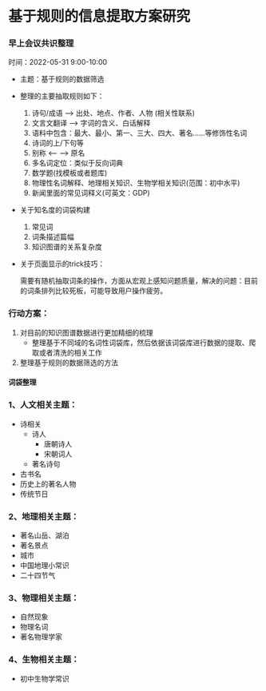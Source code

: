 # 基于规则的信息提取方案研究

### 早上会议共识整理

时间：2022-05-31  9:00-10:00

- 主题：基于规则的数据筛选

- 整理的主要抽取规则如下：

  1. 诗句/成语 -->  出处、地点、作者、人物 (相关性联系)
  2. 文言文翻译  --> 字词的含义、白话解释
  3. 语料中包含：最大、最小、第一、三大、四大、著名……等修饰性名词
  4. 诗词的上/下句等
  5. 别称 <-- --> 原名
  6. 多名词定位：类似于反向词典
  7. 数学题(找模板或者题库)
  8. 物理性名词解释、地理相关知识、生物学相关知识(范围：初中水平)
  9. 新闻里面的常见词释义(可英文：GDP)

- 关于知名度的词袋构建

  1. 常见词
  2. 词条描述篇幅
  3. 知识图谱的关系复杂度

- 关于页面显示的trick技巧：

  需要有随机抽取词条的操作，方面从宏观上感知问题质量，解决的问题：目前的词条排列比较死板，可能导致用户操作疲劳。



### 行动方案：

1. 对目前的知识图谱数据进行更加精细的梳理
   - 整理基于不同域的名词性词袋库，然后依据该词袋库进行数据的提取、爬取或者清洗的相关工作
2. 整理基于规则的数据筛选的方法



#### **词袋整理**

### 1、人文相关主题：

- 诗相关
  - 诗人
    - 唐朝诗人
    - 宋朝词人
  - 著名诗句
- 古书名
- 历史上的著名人物
- 传统节日

### 2、地理相关主题：

- 著名山岳、湖泊
- 著名景点
- 城市
- 中国地理小常识
- 二十四节气

### 3、物理相关主题：

- 自然现象
- 物理名词
- 著名物理学家

### 4、生物相关主题：

- 初中生物学常识


